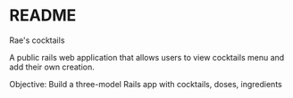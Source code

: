 # README

Rae's cocktails

A public rails web application that allows users to view cocktails menu and add their own creation.

Objective: Build a three-model Rails app with cocktails, doses, ingredients

